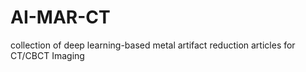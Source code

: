 # AI-MAR-CT
 collection of deep learning-based metal artifact reduction articles for CT/CBCT Imaging
